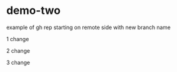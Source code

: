 # demo-two
example of gh rep starting on remote side with new branch name 

1 change


2 change


3 change 
